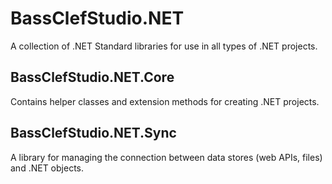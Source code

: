 # BassClefStudio.NET
A collection of .NET Standard libraries for use in all types of .NET projects.
## BassClefStudio.NET.Core
Contains helper classes and extension methods for creating .NET projects.
## BassClefStudio.NET.Sync
A library for managing the connection between data stores (web APIs, files) and .NET objects.
